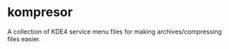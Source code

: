 kompresor
=========

A collection of KDE4 service menu files for making archives/compressing files easier.
